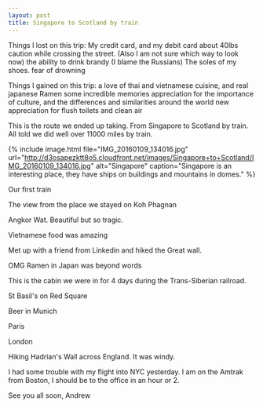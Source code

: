 ```yaml
---
layout: post
title: Singapore to Scotland by train
---
```





Things I lost on this trip:
My credit card, and my debit card
about 40lbs
caution while crossing the street. (Also I am not sure which way to look now)
the ability to drink brandy (I blame the Russians)
The soles of my shoes.
fear of drowning

Things I gained on this trip:
a love of thai and vietnamese cuisine, and real japanese Ramen
some incredible memories
appreciation for the importance of culture, and the differences and similarities around the world
new appreciation for flush toilets and clean air




This is the route we ended up taking. From Singapore to Scotland by train. All told we did well over 11000 miles by train.

{% include image.html file="IMG_20160109_134016.jpg" url="http://d3osapezktt8o5.cloudfront.net/images/Singapore+to+Scotland/IMG_20160109_134016.jpg" alt="Singapore" caption="Singapore is an interesting place, they have ships on buildings and mountains in domes." %}

Our first train


The view from the place we stayed on Koh Phagnan


Angkor Wat. Beautiful but so tragic.


Vietnamese food was amazing


Met up with a friend from Linkedin and hiked the Great wall.


OMG Ramen in Japan was beyond words


This is the cabin we were in for 4 days during the Trans-Siberian railroad.


St Basil's on Red Square


Beer in Munich


Paris


London


Hiking Hadrian's Wall across England. It was windy.


I had some trouble with my flight into NYC yesterday. I am on the Amtrak from Boston, I should be to the office in an hour or 2.

See you all soon,
Andrew
